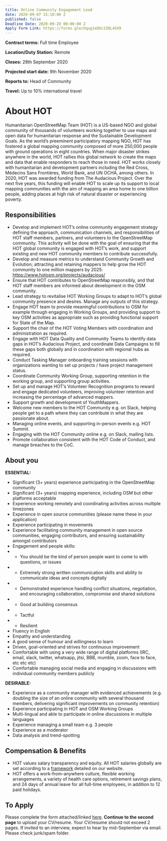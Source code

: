 ```yaml
---
title: Online Community Engagement Lead
date: 2020-09-07 15:10:00 Z
published: false
Deadline Date: 2020-09-28 00:00:00 Z
Apply Form Link: https://forms.gle/Uqxg1eDUc2ZQL4SX9
---
```


**Contract terms:** Full time Employee

**Location/Duty Station:** Remote

**Closes:** 28th September 2020

**Projected start date:** 9th November 2020

**Reports to:** Head of Community

**Travel:** Up to 10% international travel

# About HOT
Humanitarian OpenStreetMap Team (HOT) is a US-based NGO and global community of thousands of volunteers working together to use maps and open data for humanitarian response and the Sustainable Development Goals. As the world’s preeminent participatory mapping NGO, HOT has fostered a global mapping community composed of more 250,000 people with ground operations in eight countries. When major disaster strikes anywhere in the world, HOT rallies this global network to create the maps and data that enable responders to reach those in need. HOT works closely with humanitarian and development partners including the Red Cross, Médecins Sans Frontières, World Bank, and UN OCHA, among others. In 2020, HOT was awarded funding from The Audacious Project. Over the next five years, this funding will enable HOT to scale up its support to local mapping communities with the aim of mapping an area home to one billion people, adding places at high risk of natural disaster or experiencing poverty.

## Responsibilities 
* Develop and implement HOT’s online community engagement strategy defining the approach, communication channels, and responsibilities of HOT staff members, partners, and volunteers to the OpenStreetMap community. This activity will be done with the goal of ensuring that the HOT global community is engaged with HOT’s work, and support existing and new HOT community members to contribute successfully.
* Develop and measure metrics to understand Community Growth and Evolution; attracting and retaining mappers to help grow the HOT community to one million mappers by 2025: https://www.hotosm.org/projects/audacious/ 
* Ensure that HOT contributes to OpenStreetMap responsibly, and that HOT staff members are informed about development in the OSM community.
* Lead strategy to revitalise HOT Working Groups to adapt to HOT’s global community presence and desires. Manage any outputs of this strategy.
* Engage HOT team to provide meaningful contributions to OSM for example through engaging in Working Groups, and providing support to key OSM activities as appropriate such as providing functional support for State of the Map.
* Support the chair of the HOT Voting Members with coordination and administration as required.
* Engage with HOT Data Quality and Community Teams to identify data gaps in HOT’s Audacious Project, and coordinate Data Campaigns to fill these gaps both globally and in coordination with regional hubs as required.
* Conduct Tasking Manager onboarding training sessions with organizations wanting to set up projects / have project management status.
* Coordinate Community Working Group, supporting retention in the working group, and supporting group activities.
* Set up and manage HOT’s Volunteer Recognition programs to reward and engage dedicated volunteers, improving volunteer retention and increasing the percentage of advanced mappers.
* Support growth and development of YouthMappers.
* Welcome new members to the HOT Community e.g. on Slack, helping people get to a path where they can contribute in what they are passionate about.
* Managing online events, and supporting in-person events e.g. HOT Summit.
* Engaging with the HOT Community online e.g. on Slack, mailing lists.
* Promote collaboration consistent with the HOT Code of Conduct, and manage breaches to the CoC.

## About you

**ESSENTIAL:**
* Significant (3+ years) experience participating in the OpenStreetMap community
* Significant (3+ years) mapping experience, including OSM but other platforms acceptable
* Experience working remotely and coordinating activities across multiple timezones
* Experience in open source communities (please name these in your application)
* Experience participating in movements
* Experience facilitating community management in open source communities, engaging contributors, and ensuring sustainability amongst contributors
* Engagement and people skills:
* * You should be the kind of person people want to come to with questions, or issues
* * Extremely strong written communication skills and ability to communicate ideas and concepts digitally
* * Demonstrated experience handling conflict situations, negotiation, and encouraging collaboration, compromise and shared solutions
* * Good at building consensus
* * Tactful
* * Resilient
* Fluency in English
* Empathy and understanding
* A good sense of humour and willingness to learn
* Driven, goal-oriented and strives for continuous improvement
* Comfortable with using a very wide range of digital platforms (IRC, email, slack, twitter, whatsapp, jitsi, BBB, mumble, zoom, face to face, etc etc etc)
* Comfortable managing social media and engaging in discussions with individual community members publicly 

**DESIRABLE:**
* Experience as a community manager with evidenced achievements (e.g. doubling the size of an online community with several thousand members, delivering significant improvements on community retention)
* Experience participating in HOT and OSM Working Groups
* Multi-lingual and able to participate in online discussions in multiple languages
* Experience managing a small team e.g. 3 people
* Experience as a moderator
* Data analysis and trend-spotting

## Compensation & Benefits
* HOT values salary transparency and equity. All HOT salaries globally are set according to a [framework](https://www.hotosm.org/salaries) detailed on our website.
* HOT offers a work-from-anywhere culture, flexible working arrangements, a variety of health care options, retirement savings plans, and 24 days of annual leave for all full-time employees, in addition to 12 paid holidays. 

## To Apply
Please complete the form attached/linked [here](https://docs.google.com/forms/d/e/1FAIpQLSdfeFN-zGWvJAWwRKPySxStppE3MgWIcvWXORwjLd2jVfWY_g/viewform?usp=sf_link). **Continue to the second page** to upload your CV/resume. Your CV/resume should not exceed 2 pages. If invited to an interview, expect to hear by mid-September via email. Please check junk/spam folder.